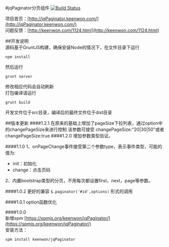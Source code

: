 #jqPaginator分页组件 [![Build Status](https://secure.travis-ci.org/keenwon/jqPaginator.png?branch=master)](http://secure.travis-ci.org/keenwon/jqPaginator)

项目首页：[http://jqPaginator.keenwon.com/](http://jqPaginator.keenwon.com/)  
问题反馈：[http://keenwon.com/1124.html](http://keenwon.com/1124.html)

##开发说明  
源码基于GruntJS构建，确保安装Node的情况下，在文件目录下运行

    npm install
    
然后运行

    grunt server
    
修改相应代码会自动刷新  
打包编译请运行

    grunt build
    
开发文件位于src目录，编译后的最终文件位于dist目录

##版本更新
####1.2.1
在原来的基础上增加了pageSize下拉列表，通过option中的changePageSize来进行控制
该参数可接受 changePageSize:"20|30|50"或者changePageSize:true
####1.2.0
增加参数类型验证。

####1.1.0
1、onPageChange事件接受第二个参数type，表示事件类型，可能的值为:
- init：初始化
- change：点击页码

2、内置bootstrap类型的分页，不用每次都设置first，next，page等参数。

####1.0.2
更好的兼容 `$.paginator('#id',options)` 形式的调用

####1.0.1
option函数优化

####1.0.0  
新增spm [https://spmjs.org/keenwon/jqPaginator/](https://spmjs.org/keenwon/jqPaginator/)   
安装方法：
	
	spm install keenwon/jqPaginator
